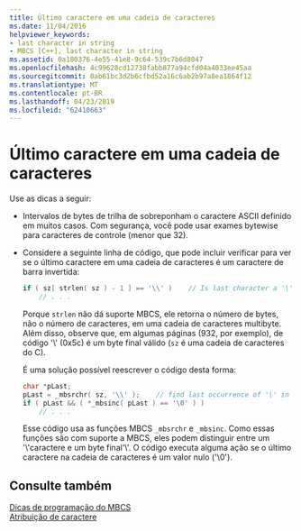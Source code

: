 ```yaml
---
title: Último caractere em uma cadeia de caracteres
ms.date: 11/04/2016
helpviewer_keywords:
- last character in string
- MBCS [C++], last character in string
ms.assetid: 0a180376-4e55-41e8-9c64-539c7b6d8047
ms.openlocfilehash: 4c99628cd12738fabb877a94cfd04a4033ee45aa
ms.sourcegitcommit: 0ab61bc3d2b6cfbd52a16c6ab2b97a8ea1864f12
ms.translationtype: MT
ms.contentlocale: pt-BR
ms.lasthandoff: 04/23/2019
ms.locfileid: "62410663"
---
```

# <a name="last-character-in-a-string"></a>Último caractere em uma cadeia de caracteres

Use as dicas a seguir:

- Intervalos de bytes de trilha de sobreponham o caractere ASCII definido em muitos casos. Com segurança, você pode usar exames bytewise para caracteres de controle (menor que 32).

- Considere a seguinte linha de código, que pode incluir verificar para ver se o último caractere em uma cadeia de caracteres é um caractere de barra invertida:

    ```cpp
    if ( sz[ strlen( sz ) - 1 ] == '\\' )    // Is last character a '\'?
        // . . .
    ```

   Porque `strlen` não dá suporte MBCS, ele retorna o número de bytes, não o número de caracteres, em uma cadeia de caracteres multibyte. Além disso, observe que, em algumas páginas (932, por exemplo), de código '\\' (0x5c) é um byte final válido (`sz` é uma cadeia de caracteres do C).

   É uma solução possível reescrever o código desta forma:

    ```cpp
    char *pLast;
    pLast = _mbsrchr( sz, '\\' );    // find last occurrence of '\' in sz
    if ( pLast && ( *_mbsinc( pLast ) == '\0' ) )
        // . . .
    ```

   Esse código usa as funções MBCS `_mbsrchr` e `_mbsinc`. Como essas funções são com suporte a MBCS, eles podem distinguir entre um '\\'caractere e um byte final'\\'. O código executa alguma ação se o último caractere na cadeia de caracteres é um valor nulo ('\0').

## <a name="see-also"></a>Consulte também

[Dicas de programação do MBCS](../text/mbcs-programming-tips.md)<br/>
[Atribuição de caractere](../text/character-assignment.md)
